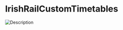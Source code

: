 # IrishRailCustomTimetables

![Description](https://github.com/ViktorVarsano/IrishRailCustomTimetables/blob/main/CustomScreenshot.png?raw=truee "Screenshot")
